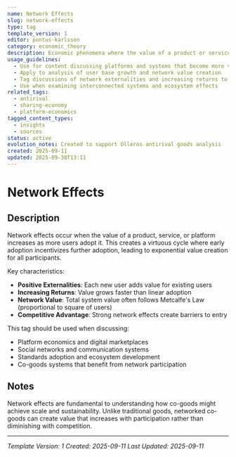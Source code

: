 ```yaml
---
name: Network Effects
slug: network-effects
type: tag
template_version: 1
editor: pontus-karlsson
category: economic_theory
description: Economic phenomena where the value of a product or service increases as more people use it, creating positive feedback loops
usage_guidelines:
  - Use for content discussing platforms and systems that become more valuable with adoption
  - Apply to analysis of user base growth and network value creation
  - Tag discussions of network externalities and increasing returns to scale
  - Use when examining interconnected systems and ecosystem effects
related_tags:
  - antirival
  - sharing-economy
  - platform-economics
tagged_content_types:
  - insights
  - sources
status: active
evolution_notes: Created to support Olleros antirival goods analysis
created: 2025-09-11
updated: 2025-09-30T13:11
---
```


# Network Effects

## Description
Network effects occur when the value of a product, service, or platform increases as more users adopt it. This creates a virtuous cycle where early adoption incentivizes further adoption, leading to exponential value creation for all participants.

Key characteristics:
- **Positive Externalities**: Each new user adds value for existing users
- **Increasing Returns**: Value grows faster than linear adoption
- **Network Value**: Total system value often follows Metcalfe's Law (proportional to square of users)
- **Competitive Advantage**: Strong network effects create barriers to entry

This tag should be used when discussing:
- Platform economics and digital marketplaces
- Social networks and communication systems
- Standards adoption and ecosystem development
- Co-goods systems that benefit from network participation

## Notes
Network effects are fundamental to understanding how co-goods might achieve scale and sustainability. Unlike traditional goods, networked co-goods can create value that increases with participation rather than diminishing with competition.

---
*Template Version: 1*
*Created: 2025-09-11*
*Last Updated: 2025-09-11*